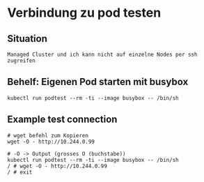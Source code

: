 # Verbindung zu pod testen 

## Situation 

```
Managed Cluster und ich kann nicht auf einzelne Nodes per ssh zugreifen
```

## Behelf: Eigenen Pod starten mit busybox 

```
kubectl run podtest --rm -ti --image busybox -- /bin/sh
```

## Example test connection 

```
# wget befehl zum Kopieren
wget -O - http://10.244.0.99
```

```
# -O -> Output (grosses O (buchstabe)) 
kubectl run podtest --rm -ti --image busybox -- /bin/sh
/ # wget -O - http://10.244.0.99
/ # exit 
```
